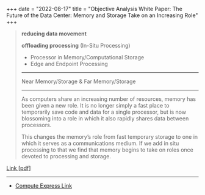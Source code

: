 +++
date = "2022-08-17"
title = "Objective Analysis White Paper: The Future of the Data Center: Memory and Storage Take on an Increasing Role"
+++

> **reducing data movement**
>
> **offloading processing** (In-Situ Processing)
> * Processor in Memory/Computational Storage
> * Edge and Endpoint Processing
>
> ---
>
> Near Memory/Storage & Far Memory/Storage
>
> ---
>
> As computers share an increasing number of resources, memory has been given a new role. It is no
> longer simply a fast place to temporarily save code and data for a single processor, but is now
> blossoming into a role in which it also rapidly shares data between processors.
>
> This changes the memory’s role from fast temporary storage to one in which it serves as a
> communications medium. If we add in situ processing to that we find that memory begins to take on
> roles once devoted to processing and storage.

[Link [pdf]](https://objective-analysis.com/wp-content/uploads/2022/08/Objective-Analysis-Brief-The-Future-of-the-Data-Center.pdf)

---

* [Compute Express Link](https://en.wikipedia.org/wiki/Compute_Express_Link)
